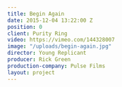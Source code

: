 ```yaml
---
title: Begin Again
date: 2015-12-04 13:22:00 Z
position: 0
client: Purity Ring
video: https://vimeo.com/144328007
image: "/uploads/begin-again.jpg"
director: Young Replicant
producer: Rick Green
production-company: Pulse Films
layout: project
---
```


